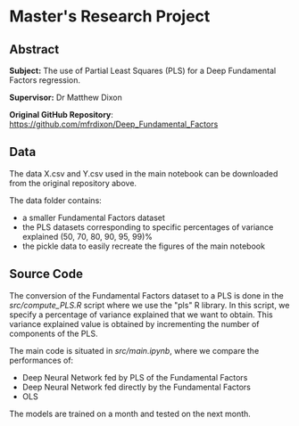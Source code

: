 # Master's Research Project

## Abstract 
**Subject:** The use of Partial Least Squares (PLS) for a Deep Fundamental Factors regression.

**Supervisor:** Dr Matthew Dixon

**Original GitHub Repository**: https://github.com/mfrdixon/Deep_Fundamental_Factors

## Data
The data X.csv and Y.csv used in the main notebook can be downloaded from the original repository above.

The data folder contains:
- a smaller Fundamental Factors dataset
- the PLS datasets corresponding to specific percentages of variance explained (50, 70, 80, 90, 95, 99)%
- the pickle data to easily recreate the figures of the main notebook

## Source Code
The conversion of the Fundamental Factors dataset to a PLS is done in the _src/compute_PLS.R_ script where we use the "pls" R library. In this script, we specify a percentage of variance explained that we want to obtain. This variance explained value is obtained by incrementing the number of components of the PLS.

The main code is situated in _src/main.ipynb_, where we compare the performances of:
- Deep Neural Network fed by PLS of the Fundamental Factors
- Deep Neural Network fed directly by the Fundamental Factors
- OLS

The models are trained on a month and tested on the next month.
